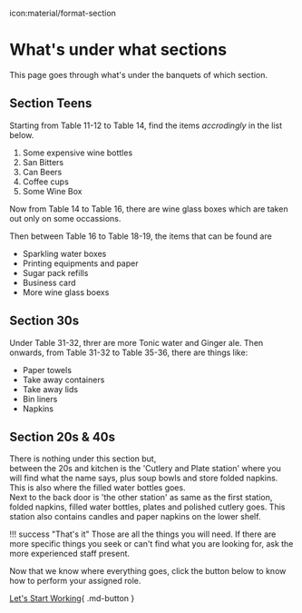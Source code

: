 icon:material/format-section


# What's under what sections

 This page goes through what's under the banquets of which section.

## Section Teens
Starting from Table 11-12 to Table 14, find the items *accrodingly* in the list below.
<ol>
<li>Some expensive wine bottles</li>
<li>San Bitters</li>
<li>Can Beers</li>
<li>Coffee cups</li>
<li>Some Wine Box</li>
</ol>

Now from Table 14 to Table 16, there are wine glass boxes which are taken out only on some occassions.

Then between Table 16 to Table 18-19, the items that can be found are 
<ul>
<li>Sparkling water boxes</li>
<li>Printing equipments and paper</li>
<li>Sugar pack refills</li>
<li>Business card</li>
<li>More wine glass boexs</li>
</ul>

## Section 30s
Under Table 31-32, threr are more Tonic water and Ginger ale.
Then onwards, from Table 31-32 to Table 35-36, there are things like:
<ul>
<li>Paper towels</li>
<li>Take away containers</li>
<li>Take away lids</li>
<li>Bin liners</li>
<li>Napkins</li>
</ul>

## Section 20s & 40s

There is nothing under this section but,
<br>
between the 20s and kitchen is the 'Cutlery and Plate station' where you will find what the name says, plus soup bowls and store folded napkins. This is also where the filled water bottles goes.
<br>
Next to the back door is 'the other station' as same as the first station, folded napkins, filled water bottles, plates and polished cutlery goes. This station also contains candles and paper napkins on the lower shelf.


!!! success "That's it"
    Those are all the things you will need. If there are more specific things you seek or can't find what you are looking for, ask the more experienced staff present.



Now that we know where everything goes, click the button below to know how to perform your assigned role.


[Let's Start Working](../how_to_page/float.md){ .md-button }

